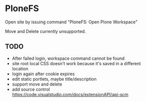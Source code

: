 # PloneFS

Open site by issuing command "PloneFS: Open Plone Workspace"

Move and Delete currently unsupported.

## TODO

* After failed login, workspace command cannot be found
* site root local CSS doesn't work because it's saved in a different location
* login again after cookie expires
* edit static portlets, maybe title/description
* support move and delete
* add source control https://code.visualstudio.com/docs/extensionAPI/api-scm